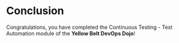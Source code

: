 # Conclusion

Congratulations, you have completed the Continuous Testing - Test Automation module of the **Yellow Belt DevOps Dojo**!
